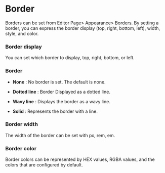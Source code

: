 # BorderBorders can be set from Editor Page\> Appearance\> Borders. By setting a border, you can express the border display (top, right, bottom, left), width, style, and color.### Border displayYou can set which border to display, top, right, bottom, or left.### Border-   **None** : No border is set. The default is none.-   **Dotted line** : Border Displayed as a dotted line.-   **Wavy line** : Displays the border as a wavy line.-   **Solid** : Represents the border with a line.### Border widthThe width of the border can be set with px, rem, em.### Border colorBorder colors can be represented by HEX values, RGBA values, and the colors that are configured by default.